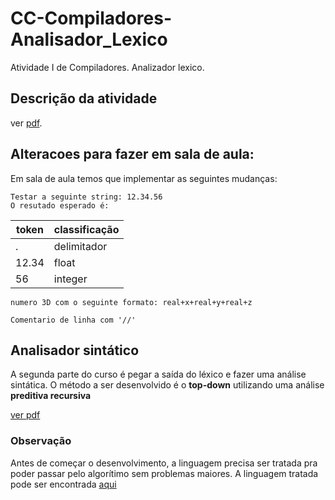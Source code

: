 # CC-Compiladores-Analisador_Lexico
Atividade I de Compiladores. Analizador lexico.

## Descrição da atividade
ver [pdf](Lexico.pdf).

## Alteracoes para fazer em sala de aula:
Em sala de aula temos que implementar as seguintes mudanças:


```
Testar a seguinte string: 12.34.56
O resutado esperado é:
```

token| classificação 
--|--
. | delimitador
12.34 | float
56 | integer


```
numero 3D com o seguinte formato: real+x+real+y+real+z 
```
```
Comentario de linha com '//'
```

## Analisador sintático

A segunda parte do curso é pegar a saída do léxico e fazer uma análise sintática. O método a ser desenvolvido é o **top-down** utilizando uma análise **preditiva recursiva**

[ver pdf](Sintatico.pdf)

### Observação
Antes de começar o desenvolvimento, a linguagem precisa ser tratada pra poder passar pelo algorítimo sem problemas maiores. A linguagem tratada pode ser encontrada [aqui](gramatica_corrigida.txt)